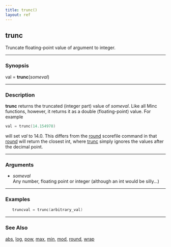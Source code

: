```yaml
---
title: trunc()
layout: ref
---
```


## trunc

Truncate floating-point value of argument to integer.

-----

### Synopsis

val = **trunc**(*someval*)

-----

### Description

**trunc** returns the truncated (integer part) value of *someval*. Like
all Minc functions, however, it returns it as a double (floating-point)
value. For example

```cpp
val = trunc(14.154978)
```

will set *val* to 14.0. This differs from the [round](round.html)
scorefile command in that [round](round.html) will return the closest
int, where [trunc](trunc.html) simply ignores the values after the
decimal point.

-----

### Arguments

  - *someval*  
    Any number, floating point or integer (although an int would be
    silly...)

-----

### Examples

```cpp
   truncval = trunc(arbitrary_val)
```

-----

### See Also

[abs](abs.html), [log](log.html), [pow](pow.html), [max](max.html),
[min](min.html), [mod](mod.html), [round](round.html), [wrap](wrap.html)
